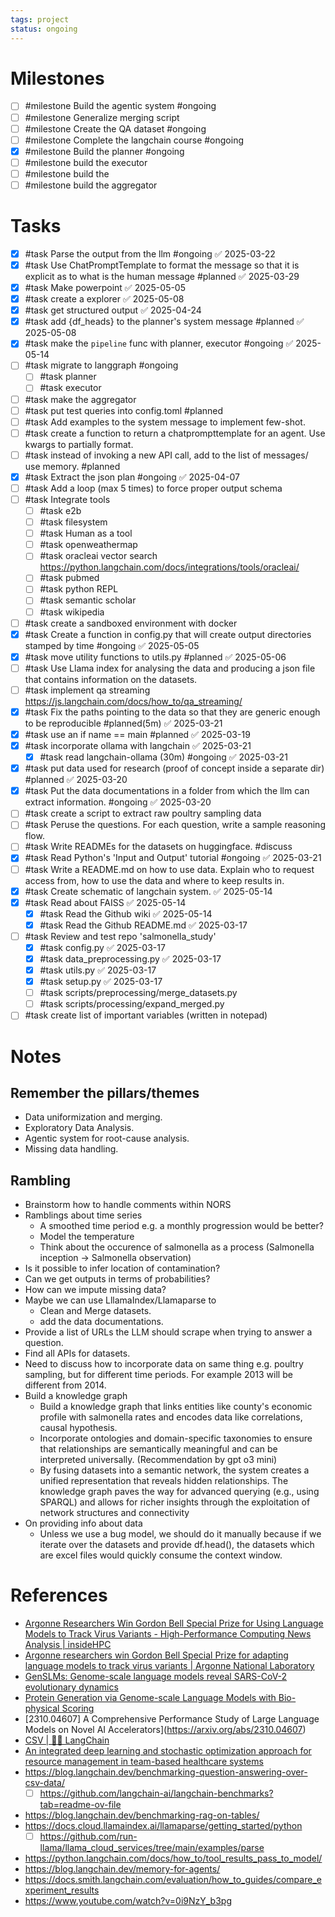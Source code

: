 ```yaml
---
tags: project
status: ongoing
---
```

# Milestones
- [ ] #milestone Build the agentic system  #ongoing
- [ ] #milestone Generalize merging script
- [ ] #milestone Create the QA dataset #ongoing
- [ ] #milestone Complete the langchain course #ongoing
- [x]  #milestone Build the planner #ongoing
- [ ] #milestone build the executor
- [ ] #milestone build the 
- [ ] #milestone build the aggregator
# Tasks

- [x] #task Parse the output from the llm #ongoing ✅ 2025-03-22
- [x] #task Use ChatPromptTemplate to format the message so that it is explicit as to what is the human message #planned ✅ 2025-03-29
- [x] #task Make powerpoint ✅ 2025-05-05
- [x] #task create a explorer ✅ 2025-05-08
- [x] #task get structured output ✅ 2025-04-24
- [x] #task add {df_heads} to the planner's system message #planned ✅ 2025-05-08
- [x] #task make the `pipeline` func with planner, executor #ongoing ✅ 2025-05-14
- [ ] #task migrate to langgraph #ongoing
	- [ ] #task planner 
	- [ ] #task executor
- [ ] #task make the aggregator 
- [ ] #task put test queries into config.toml #planned
- [ ] #task Add examples to the system message to implement few-shot.
- [ ] #task create a function to return a chatprompttemplate for an agent. Use kwargs to partially format.
- [ ] #task instead of invoking a new API call, add to the list of messages/ use memory. #planned
- [x] #task Extract the json plan #ongoing ✅ 2025-04-07
- [ ] #task Add a loop (max 5 times) to force proper output schema
- [ ] #task Integrate tools
	- [ ] #task e2b
	- [ ] #task filesystem
	- [ ] #task Human as a tool
	- [ ] #task openweathermap
	- [ ] #task oracleai vector search https://python.langchain.com/docs/integrations/tools/oracleai/
	- [ ] #task pubmed
	- [ ] #task python REPL
	- [ ] #task semantic scholar
	- [ ] #task wikipedia
- [ ] #task create a sandboxed environment with docker
- [x] #task Create a function in config.py that will create output directories stamped by time #ongoing ✅ 2025-05-05
- [x] #task move utility functions to utils.py #planned ✅ 2025-05-06
- [ ] #task Use Llama index for analysing the data and producing a json file that contains information on the datasets. 
- [ ] #task implement qa streaming https://js.langchain.com/docs/how_to/qa_streaming/
- [x] #task Fix the paths pointing to the data so that they are generic enough to be reproducible #planned(5m) ✅ 2025-03-21
- [x] #task use an if name == main #planned ✅ 2025-03-19
- [x] #task incorporate ollama with langchain ✅ 2025-03-21
	- [x] #task read langchain-ollama (30m) #ongoing ✅ 2025-03-21
- [x] #task put data used for research (proof of concept inside a separate dir) #planned ✅ 2025-03-20
- [x] #task Put the data documentations in a folder from which the llm can extract information. #ongoing ✅ 2025-03-20
- [ ] #task create a script to extract raw poultry sampling data
- [ ] #task Peruse the questions. For each question, write a sample reasoning flow.
- [ ] #task Write READMEs for the datasets on huggingface. #discuss
- [x] #task Read Python's 'Input and Output' tutorial #ongoing ✅ 2025-03-21
- [ ] #task Write a README.md on how to use data. Explain who to request access from, how to use the data and where to keep results in.
- [x] #task Create schematic of langchain system. ✅ 2025-05-14
- [x] #task Read about FAISS ✅ 2025-05-14
	- [x] #task Read the Github wiki ✅ 2025-05-14
	- [x] #task Read the Github README.md ✅ 2025-03-17
- [ ] #task Review and test repo 'salmonella_study'
	- [x] #task config.py ✅ 2025-03-17
	- [x] #task data_preprocessing.py ✅ 2025-03-17
	- [x] #task utils.py ✅ 2025-03-17
	- [x] #task setup.py ✅ 2025-03-17
	- [ ] #task scripts/preprocessing/merge_datasets.py
	- [ ] #task scripts/processing/expand_merged.py
- [ ] #task create list of important variables (written in notepad)

# Notes
## Remember the pillars/themes
- Data uniformization and merging.
- Exploratory Data Analysis.
- Agentic system for root-cause analysis.
- Missing data handling.
## Rambling
- Brainstorm how to handle comments within NORS
- Ramblings about time series
	- A smoothed time period e.g. a monthly progression would be better?
	- Model the temperature
	- Think about the occurence of salmonella as a process (Salmonella inception -> Salmonella observation)
- Is it possible to infer location of contamination?
- Can we get outputs in terms of probabilities?
- How can we impute missing data?
- Maybe we can use LllamaIndex/Llamaparse to
	- Clean and Merge datasets.
	- add the data documentations.
- Provide a list of URLs the LLM should scrape when trying to answer a question.
- Find all APIs for datasets.
- Need to discuss how to incorporate data on same thing e.g. poultry sampling, but for different time periods. For example 2013 will be different from 2014.
- Build a knowledge graph
	- Build a knowledge graph that links entities like county's economic profile with salmonella rates and encodes data like correlations, causal hypothesis.
	- Incorporate ontologies and domain-specific taxonomies to ensure that relationships are semantically meaningful and can be interpreted universally. (Recommendation by gpt o3 mini)
	- By fusing datasets into a semantic network, the system creates a unified representation that reveals hidden relationships. The knowledge graph paves the way for advanced querying (e.g., using SPARQL) and allows for richer insights through the exploitation of network structures and connectivity
- On providing info about data
	- Unless we use a bug model, we should do it manually because if we iterate over the datasets and provide df.head(), the datasets which are excel files would quickly consume the context window. 
# References
-   [Argonne Researchers Win Gordon Bell Special Prize for Using Language Models to Track Virus Variants - High-Performance Computing News Analysis | insideHPC](https://insidehpc.com/2022/12/argonne-researchers-win-gordon-bell-special-prize-for-using-language-models-to-track-virus-variants/)
-  [Argonne researchers win Gordon Bell Special Prize for adapting language models to track virus variants | Argonne National Laboratory](https://www.anl.gov/article/argonne-researchers-win-gordon-bell-special-prize-for-adapting-language-models-to-track-virus#:~:text=Scientists%20from%20the%20U.S.%20Department,identifying%20how%20a%20virus%20evolves.)
-  [GenSLMs: Genome-scale language models reveal SARS-CoV-2 evolutionary dynamics](https://www.biorxiv.org/content/10.1101/2022.10.10.511571v1.full.pdf)
-  [Protein Generation via Genome-scale Language Models with Bio-physical Scoring](https://dl.acm.org/doi/pdf/10.1145/3624062.3626087)
-  [2310.04607] A Comprehensive Performance Study of Large Language Models on Novel AI Accelerators](https://arxiv.org/abs/2310.04607)
-  [CSV | 🦜️🔗 LangChain](https://python.langchain.com/v0.1/docs/use_cases/sql/csv/#%EF%B8%8F-security-note-%EF%B8%8F)
-  [An integrated deep learning and stochastic optimization approach for resource management in team-based healthcare systems](https://pdf.sciencedirectassets.com/271506/1-s2.0-S0957417421X0019X/1-s2.0-S0957417421012781/main.pdf?X-Amz-Security-Token=IQoJb3JpZ2luX2VjECoaCXVzLWVhc3QtMSJIMEYCIQCx6X2aU47F%2BSVWklnSFhBY35EUrvGvIQqN%2BgWfBYPG8wIhAKUsDJVed6ETOI3Bd8w7Mx05sIsb5tbK22nFiWvlFchqKrsFCOL%2F%2F%2F%2F%2F%2F%2F%2F%2F%2FwEQBRoMMDU5MDAzNTQ2ODY1IgyUfby4f%2BS0wAw%2FzwYqjwX2LbNDra%2FuNZsQ%2FgOIAcjm7%2Fuf5cpMsWj422RpmRjZrMPQwMd8OEbyqN5n6HF16cfiRohxCzuPVK1dnFniB0AaYo4QqbvTIELB4GQWYIOblEu6dhZXzTsC1ixmo%2BJhi0ScgE7wQq3Kl%2F09SuKwvsQR9X27QM4%2BaGlDPNjeBSZnIUx6Lf9VhfBKZg1cnj3F10tpo8G7wm0OV0SDJwuiMlgyJNJdjUxk6uy%2B9oGX7U%2FaTUGDS%2F4ZGswjO9CnPfp38Oyxis7reqIrgcTS%2FR3h%2FbVQfoBCrLVaJVYloR9oZwS6WwDIrUYgRCQ3Ei%2FbvfuhiEdeflUqR9Nw%2FikP6G%2BgFOMmlwhDDN3oleRIqqmrzsk3P9NRUSkyVYpPZlXNTMPz2mOeMPXGRqVG0BUVBnojlYbXcGSJiAtwJAZ8x68J2UU5s6Ly0hWlfPzIG66RjQI5KG%2FIR44KJJSGMECj6lifQ44VRFBoAjqoKxcGbuDry1Z%2Bq9ugGj6cvpST%2FS8YQtftpr0G91f%2FxvPAQoQhkH99%2FG15ufGBXX8WOr4UzHE4oDo7U4%2FzdBwzNu5FgXXJrrp2g5vHE8%2FoLvjsJqzrTf7sg5MiqTkbEuWDgzeOwxjAuSUm4%2Few0TAPqUDID7WepNWm0SltCnyyin9pI6li9m4saP4YZfcGeK4lgMMaIaVdBqFsQJXf8me98H4JBpCmPTeY6VRun98u5qANOJn3ln2Vcoic2urC6GMJxSXz%2BasmUDOeFUVXj2RdFjSOaq6YYOHbQI8hShgO8aYmBaA00AwIYtHDnLW4gGfPPZ2yuTF6VSYGUsOHGekT3AZ9a9y%2F4ovix%2FJuDzRr2iaZ3U3dC8TzEhVPK9hmjBG6kWrrwe3WxXZUMKG087oGOrABk8BAMxfq63KSRkVpYJ8kygITSUGvM%2Fdt3xXxNa1hvYTWWLFTl74%2FGm5RKbJs3Wv6uVL26dHCik5Q%2FEy6i0BEqv6Q1EU1uMU8j88Cp6wrXtMOq8pIz9ezvYmzoddsT7%2BTrUM%2ByALxackQ%2Ff9Qyv9C8mEF1zKYySuLbghJsy6j8gNScJC7jFAcmV%2B8SbfghzDkvRJMH%2FWw4FG5uqnYfnhAKwBRdniZmldDctqR81%2F9Rzk%3D&X-Amz-Algorithm=AWS4-HMAC-SHA256&X-Amz-Date=20241214T013550Z&X-Amz-SignedHeaders=host&X-Amz-Expires=300&X-Amz-Credential=ASIAQ3PHCVTYWK7NNPZE%2F20241214%2Fus-east-1%2Fs3%2Faws4_request&X-Amz-Signature=9cef4d9504ae741f4591f8122cf19f3cb8e8c9017cb2f80faeb68e582ed5966e&hash=7d27286bb1934712cb484af70ca0b6589ac9284f2f34781ef87100c10007c484&host=68042c943591013ac2b2430a89b270f6af2c76d8dfd086a07176afe7c76c2c61&pii=S0957417421012781&tid=spdf-569ff6de-d7a7-4f80-9199-85cc87335702&sid=ed6405dd1336624aa18a597772c9d71985a8gxrqa&type=client&tsoh=d3d3LnNjaWVuY2VkaXJlY3QuY29t&ua=171659035307565204&rr=8f1a75a63ce86363&cc=us)
-  https://blog.langchain.dev/benchmarking-question-answering-over-csv-data/
	- [ ] https://github.com/langchain-ai/langchain-benchmarks?tab=readme-ov-file
-  https://blog.langchain.dev/benchmarking-rag-on-tables/
-  https://docs.cloud.llamaindex.ai/llamaparse/getting_started/python
	- [ ] https://github.com/run-llama/llama_cloud_services/tree/main/examples/parse
-  https://python.langchain.com/docs/how_to/tool_results_pass_to_model/
- https://blog.langchain.dev/memory-for-agents/
- https://docs.smith.langchain.com/evaluation/how_to_guides/compare_experiment_results
- https://www.youtube.com/watch?v=0i9NzY_b3pg